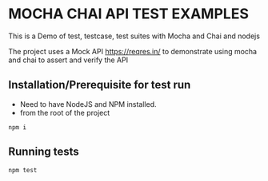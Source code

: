 # MOCHA CHAI API TEST EXAMPLES
This is a Demo of test, testcase, test suites with Mocha and Chai and nodejs

The project uses a Mock API https://reqres.in/ to demonstrate using mocha and chai to assert and verify the API

## Installation/Prerequisite for test run
* Need to have NodeJS and NPM installed.
* from the root of the project 
```
npm i
```

## Running tests
```
npm test
```





